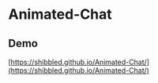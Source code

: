 # Animated-Chat

## Demo
[https://shibbled.github.io/Animated-Chat/](https://shibbled.github.io/Animated-Chat/)

